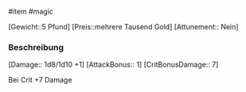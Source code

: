 #item #magic 

[Gewicht::5 Pfund]
[Preis::mehrere Tausend Gold]
[Attunement:: Nein]

### Beschreibung
[Damage:: 1d8/1d10 +1]
[AttackBonus:: 1]
[CritBonusDamage:: 7]

Bei Crit +7 Damage
